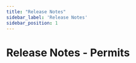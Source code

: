 ```yaml
---
title: "Release Notes"
sidebar_label: 'Release Notes'
sidebar_position: 1
---
```

# Release Notes - Permits